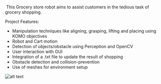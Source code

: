  This Grocery store robot aims to assist customers in the tedious task of grocery shopping.

Project Features:
- Manipulation techniques like aligning, grasping, lifting and placing using KOMO objectives
- Robot and Cart motion
- Detection of objects/obstacle using Perception and OpenCV
- User interaction with GUI
- Integration of a .txt file to update the result of shopping
- Obstacle detection and collision-prevention
- Use of meshes for environment setup

![alt text](https://github.com/[Gunjan1917]/[Robotics]/blob/[Gunjan1917-patch-1]/projectpicture.jpg?raw=true)

